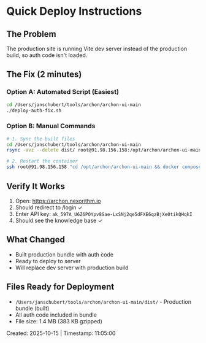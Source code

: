 # Quick Deploy Instructions

## The Problem
The production site is running Vite dev server instead of the production build, so auth code isn't loaded.

## The Fix (2 minutes)

### Option A: Automated Script (Easiest)
```bash
cd /Users/janschubert/tools/archon/archon-ui-main
./deploy-auth-fix.sh
```

### Option B: Manual Commands
```bash
# 1. Sync the built files
cd /Users/janschubert/tools/archon/archon-ui-main
rsync -avz --delete dist/ root@91.98.156.158:/opt/archon/archon-ui-main/dist/

# 2. Restart the container
ssh root@91.98.156.158 "cd /opt/archon/archon-ui-main && docker compose restart archon-ui"
```

## Verify It Works
1. Open: https://archon.nexorithm.io
2. Should redirect to /login ✓
3. Enter API key: `ak_597A_U6Z6POYpv8Sae-LxSNj2qe5dFXE6qzBjXe0tikQHqkI`
4. Should see the knowledge base ✓

## What Changed
- Built production bundle with auth code
- Ready to deploy to server
- Will replace dev server with production build

## Files Ready for Deployment
- `/Users/janschubert/tools/archon/archon-ui-main/dist/` - Production bundle (built)
- All auth code included in bundle
- File size: 1.4 MB (383 KB gzipped)

Created: 2025-10-15 | Timestamp: 11:05:00
